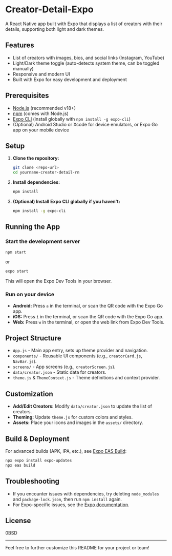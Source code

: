 # Creator-Detail-Expo

A React Native app built with Expo that displays a list of creators with their details, supporting both light and dark themes.

## Features

- List of creators with images, bios, and social links (Instagram, YouTube)
- Light/Dark theme toggle (auto-detects system theme, can be toggled manually)
- Responsive and modern UI
- Built with Expo for easy development and deployment

## Prerequisites

- [Node.js](https://nodejs.org/) (recommended v18+)
- [npm](https://www.npmjs.com/) (comes with Node.js)
- [Expo CLI](https://docs.expo.dev/get-started/installation/) (install globally with `npm install -g expo-cli`)
- (Optional) Android Studio or Xcode for device emulators, or Expo Go app on your mobile device

## Setup

1. **Clone the repository:**
   ```sh
   git clone <repo-url>
   cd yourname-creator-detail-rn
   ```

2. **Install dependencies:**
   ```sh
   npm install
   ```

3. **(Optional) Install Expo CLI globally if you haven't:**
   ```sh
   npm install -g expo-cli
   ```

## Running the App

### Start the development server

```sh
npm start
```
or
```sh
expo start
```

This will open the Expo Dev Tools in your browser.

### Run on your device

- **Android:** Press `a` in the terminal, or scan the QR code with the Expo Go app.
- **iOS:** Press `i` in the terminal, or scan the QR code with the Expo Go app.
- **Web:** Press `w` in the terminal, or open the web link from Expo Dev Tools.

## Project Structure

- `App.js` - Main app entry, sets up theme provider and navigation.
- `components/` - Reusable UI components (e.g., `creatorCard.js`, `NavBar.js`).
- `screens/` - App screens (e.g., `creatorScreen.js`).
- `data/creator.json` - Static data for creators.
- `theme.js` & `ThemeContext.js` - Theme definitions and context provider.

## Customization

- **Add/Edit Creators:** Modify `data/creator.json` to update the list of creators.
- **Theming:** Update `theme.js` for custom colors and styles.
- **Assets:** Place your icons and images in the `assets/` directory.

## Build & Deployment

For advanced builds (APK, IPA, etc.), see [Expo EAS Build](https://docs.expo.dev/build/introduction/):

```sh
npx expo install expo-updates
npx eas build
```

## Troubleshooting

- If you encounter issues with dependencies, try deleting `node_modules` and `package-lock.json`, then run `npm install` again.
- For Expo-specific issues, see the [Expo documentation](https://docs.expo.dev/).

## License

0BSD

---

Feel free to further customize this README for your project or team! 
